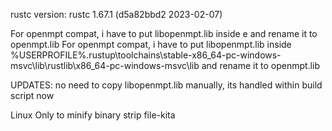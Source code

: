 rustc version: rustc 1.67.1 (d5a82bbd2 2023-02-07)

For openmpt compat, i have to put libopenmpt.lib inside e
and rename it to openmpt.lib
For openmpt compat, i have to put libopenmpt.lib inside %USERPROFILE%\.rustup\toolchains\stable-x86_64-pc-windows-msvc\lib\rustlib\x86_64-pc-windows-msvc\lib
and rename it to openmpt.lib

UPDATES:
no need to copy libopenmpt.lib manually, its handled within build script now

Linux Only to minify binary
strip file-kita